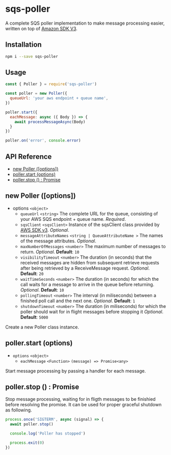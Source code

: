 # sqs-poller

A complete SQS poller implementation to make message processing easier, written on top of [Amazon SDK V3](https://docs.aws.amazon.com/AWSJavaScriptSDK/v3/latest/clients/client-sqs/index.html).

## Installation
```sh
npm i --save sqs-poller
```

## Usage

```javascript
const { Poller } = require('sqs-poller')

const poller = new Poller({
  queueUrl: 'your aws endpoint + queue name',
})

poller.start({
  eachMessage: async ({ Body }) => {
    await processMessageAsync(Body)
  }
})

poller.on('error', console.error)
```

## API Reference
- [new Poller ([options])](#new-poller-options)
- [poller.start (options)](#pollerstart-options)
- [poller.stop () : Promise<any>](#pollerstop---promiseany)

## new Poller ([options])

- options `<object>`
  - `queueUrl` `<string>` The complete URL for the queue, consisting of your AWS SQS endpoint + queue name. *Required*.
  -  `sqsClient` `<sqsClient>` Instance of the sqsClient class provided by [AWS SDK v3](https://docs.aws.amazon.com/AWSJavaScriptSDK/v3/latest/clients/client-sqs/classes/sqsclient.html). *Optional*.
  - `messageAttributeNames` `<string | QueueAttributeName >` The names of the message attributes. *Optional*.
  - `maxNumberOfMessages` `<number>` The maximum number of messages to return. *Optional*. __Default__: `10`
  - `visibilityTimeout` `<number>` The duration (in seconds) that the received messages are hidden from subsequent retrieve requests after being retrieved by a ReceiveMessage request. *Optional*. __Default__: `20`
  - `waitTimeSeconds` `<number>` The duration (in seconds) for which the call waits for a message to arrive in the queue before returning. *Optional*. __Default__: `10`
  - `pollingTimeout` `<number>` The interval (in miliseconds) between a finished poll call and the next one. *Optional*. __Default__: `1`
  - `shutdownTimeout` `<number>` The duration (in miliseconds) for which the poller should wait for in flight messages before stopping it *Optional*. __Default__: `5000`


Create a new Poller class instance.

## poller.start (options)

- `options` `<object>`
  - `eachMessage` `<Function>` `(message) => Promise<any>`

Start message processing by passing a handler for each message.

## poller.stop () : Promise<any>

Stop message processing, waiting for in fligth messages to be finishied before resolving the promise. It can be used for proper graceful shutdown as following.
```javascript
process.once('SIGTERM', async (signal) => {
  await poller.stop()

  console.log('Poller has stopped')

  process.exit(0)
})
```
